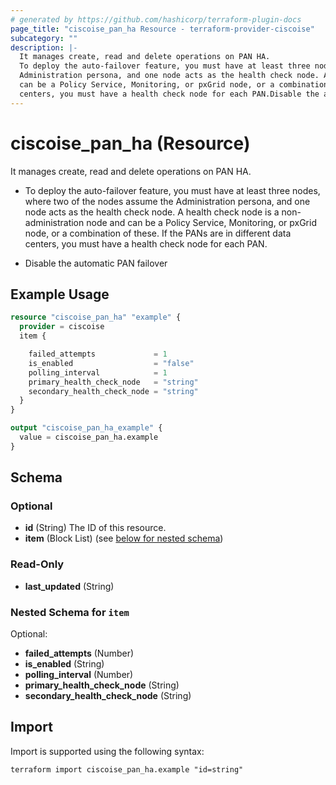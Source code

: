 ```yaml
---
# generated by https://github.com/hashicorp/terraform-plugin-docs
page_title: "ciscoise_pan_ha Resource - terraform-provider-ciscoise"
subcategory: ""
description: |-
  It manages create, read and delete operations on PAN HA.
  To deploy the auto-failover feature, you must have at least three nodes, where two of the nodes assume the
  Administration persona, and one node acts as the health check node. A health check node is a non-administration node and
  can be a Policy Service, Monitoring, or pxGrid node, or a combination of these. If the PANs are in different data
  centers, you must have a health check node for each PAN.Disable the automatic PAN failover
---
```


# ciscoise_pan_ha (Resource)

It manages create, read and delete operations on PAN HA.

- To deploy the auto-failover feature, you must have at least three nodes, where two of the nodes assume the
Administration persona, and one node acts as the health check node. A health check node is a non-administration node and
can be a Policy Service, Monitoring, or pxGrid node, or a combination of these. If the PANs are in different data
centers, you must have a health check node for each PAN.

- Disable the automatic PAN failover

## Example Usage

```terraform
resource "ciscoise_pan_ha" "example" {
  provider = ciscoise
  item {

    failed_attempts             = 1
    is_enabled                  = "false"
    polling_interval            = 1
    primary_health_check_node   = "string"
    secondary_health_check_node = "string"
  }
}

output "ciscoise_pan_ha_example" {
  value = ciscoise_pan_ha.example
}
```

<!-- schema generated by tfplugindocs -->
## Schema

### Optional

- **id** (String) The ID of this resource.
- **item** (Block List) (see [below for nested schema](#nestedblock--item))

### Read-Only

- **last_updated** (String)

<a id="nestedblock--item"></a>
### Nested Schema for `item`

Optional:

- **failed_attempts** (Number)
- **is_enabled** (String)
- **polling_interval** (Number)
- **primary_health_check_node** (String)
- **secondary_health_check_node** (String)

## Import

Import is supported using the following syntax:

```shell
terraform import ciscoise_pan_ha.example "id=string"
```
